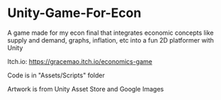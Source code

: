 # Unity-Game-For-Econ
A game made for my econ final that integrates economic concepts like supply and demand, graphs, inflation, etc into a fun 2D platformer with Unity

Itch.io: https://gracemao.itch.io/economics-game 

Code is in "Assets/Scripts" folder

Artwork is from Unity Asset Store and Google Images
